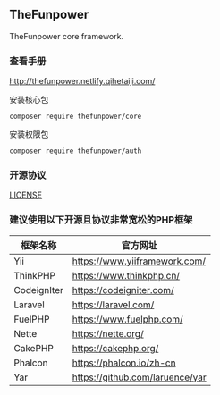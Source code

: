 ## TheFunpower

TheFunpower core framework.

### 查看手册

http://thefunpower.netlify.qihetaiji.com/


安装核心包 

~~~
composer require thefunpower/core
~~~

安装权限包

~~~
composer require thefunpower/auth
~~~

 

### 开源协议 

[LICENSE](LICENSE.md)


### 建议使用以下开源且协议非常宽松的PHP框架

|  框架名称   | 官方网址  |
|  ----  | ----  |
| Yii  | https://www.yiiframework.com/ |
| ThinkPHP | https://www.thinkphp.cn/ |
| CodeignIter  | https://codeigniter.com/ |
| Laravel  | https://laravel.com/ |
| FuelPHP  | https://www.fuelphp.com/ |
| Nette  | https://nette.org/ |
| CakePHP  | https://cakephp.org/ |
| Phalcon  | https://phalcon.io/zh-cn |
| Yar  |  https://github.com/laruence/yar |
  
 